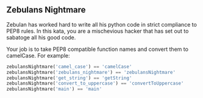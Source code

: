 ## Zebulans Nightmare

Zebulan has worked hard to write all his python code in strict compliance to PEP8 rules. In this kata, you are a
mischevious hacker that has set out to sabatoge all his good code.

Your job is to take PEP8 compatible function names and convert them to camelCase. For example:

``` python
zebulansNightmare('camel_case') == 'camelCase'
zebulansNightmare('zebulans_nightmare') == 'zebulansNightmare'
zebulansNightmare('get_string') == 'getString'
zebulansNightmare('convert_to_uppercase') == 'convertToUppercase'
zebulansNightmare('main') == 'main'
```
